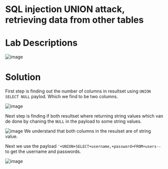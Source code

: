 # SQL injection UNION attack, retrieving data from other tables

# Lab Descriptions

![image](https://github.com/KVNuhman/Web-Security-Lab/assets/46161259/b533f3bb-b525-4c83-96f3-fc929ecaea08)

# Solution

First step is finding out the number of columns in resultset using `UNION SELECT NULL` paylod. Which we find to be two columns.

![image](https://github.com/KVNuhman/Web-Security-Lab/assets/46161259/58eb6abb-9479-4b2c-955b-86ca4aac71c6)

Next step is finding if both resultset where returning string values which van de done by chaning the `NULL` in the payload to some string values.

![image](https://github.com/KVNuhman/Web-Security-Lab/assets/46161259/5a1bfb7a-d003-43f3-b43e-aea36cb4d576)
We understand that both columns in the resulset are of string value.

Next we use the payload `'+UNION+SELECT+username,+password+FROM+users-- ` to get the username and passwords.

![image](https://github.com/KVNuhman/Web-Security-Lab/assets/46161259/087b7906-ac45-4cc7-a57a-a9d83f07a65f)
